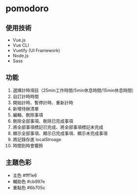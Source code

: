 # pomodoro

## 使用技術

* Vue.js
* Vue CLI
* Vuetify (UI Framework)
* Node.js
* Sass

## 功能

1. 選擇計時項目（25min工作時間/5min休息時間/15min休息時間）
2. 自訂計時時間
3. 開始計時、暫停計時、重新計時
4. 新增待辦清單
5. 編輯、刪除事項
6. 刪除全部事項、刪除已完成事項
7. 將全部事項標記已完成、將全部事項標記未完成
8. 顯示全部事項、顯示已完成事項、顯示未完成事項
9. 將記錄存進 localStroage
10. 時間到時會響鈴

## 主題色彩

* 主色 #fff1e6
* 輔助色 #cb997e
* 重點色 #6b705c
